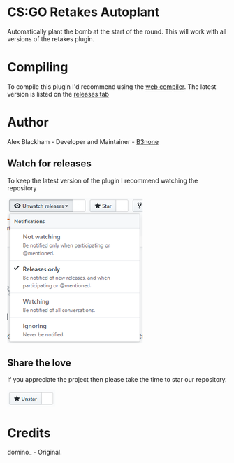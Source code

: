# CS:GO Retakes Autoplant
Automatically plant the bomb at the start of the round. This will work with all versions of the retakes plugin.

# Compiling
To compile this plugin I'd recommend using the [web compiler](https://spider.limetech.io/).
The latest version is listed on the [releases tab](https://github.com/b3none/csgo-retakes-autoplant/releases)

# Author
Alex Blackham - Developer and Maintainer - [B3none](https://github.com/b3none)

## Watch for releases
To keep the latest version of the plugin I recommend watching the repository

![Watch releases](https://github.com/b3none/gdprconsent/raw/development/.github/README_ASSETS/watch_releases.png)

## Share the love
If you appreciate the project then please take the time to star our repository.

![Star us](https://github.com/b3none/gdprconsent/raw/development/.github/README_ASSETS/star_us.png)

# Credits
domino_ - Original.
